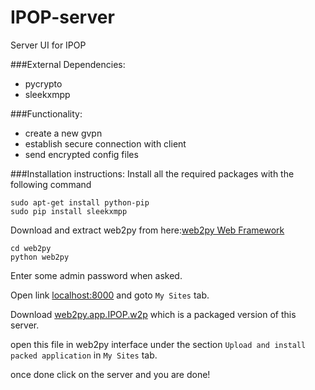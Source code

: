 # IPOP-server
Server UI for IPOP

###External Dependencies:
- pycrypto
- sleekxmpp

###Functionality:
- create a new gvpn
- establish secure connection with client
- send encrypted config files

###Installation instructions:
Install all the required packages with the following command

```
sudo apt-get install python-pip
sudo pip install sleekxmpp
```

Download and extract web2py from here:[web2py Web Framework](http://www.web2py.com/init/default/download)

```
cd web2py
python web2py
```

Enter some admin password when asked.

Open link [localhost:8000](http:://localhost:8000) and goto `My Sites` tab.

Download [web2py.app.IPOP.w2p](http://www.fileconvoy.com/dfl.php?id=gf5447ece82d25dcb9996859025e4edeb2d8a4086a) which is a packaged version of this server.

open this file in web2py interface under the section `Upload and install packed application` in `My Sites` tab.

once done click on the server and you are done!


